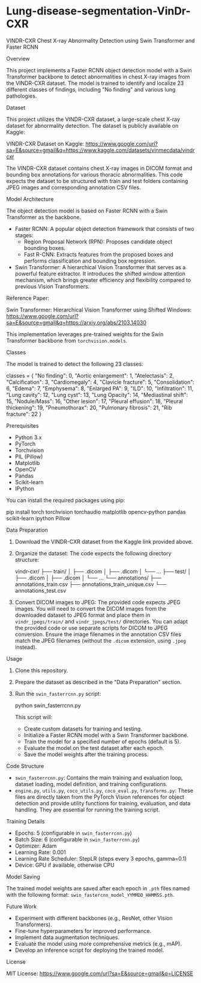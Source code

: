 # Lung-disease-segmentation-VinDr-CXR
VINDR-CXR Chest X-ray Abnormality Detection using Swin Transformer and Faster RCNN

Overview

This project implements a Faster RCNN object detection model with a Swin Transformer backbone to detect abnormalities in chest X-ray images from the VINDR-CXR dataset. The model is trained to identify and localize 23 different classes of findings, including "No finding" and various lung pathologies.

Dataset

This project utilizes the VINDR-CXR dataset, a large-scale chest X-ray dataset for abnormality detection. The dataset is publicly available on Kaggle:

VINDR-CXR Dataset on Kaggle: https://www.google.com/url?sa=E&source=gmail&q=https://www.kaggle.com/datasets/vinmecdata/vindrcxr

The VINDR-CXR dataset contains chest X-ray images in DICOM format and bounding box annotations for various thoracic abnormalities. This code expects the dataset to be structured with train and test folders containing JPEG images and corresponding annotation CSV files.

Model Architecture

The object detection model is based on Faster RCNN with a Swin Transformer as the backbone.

* Faster RCNN: A popular object detection framework that consists of two stages:
    * Region Proposal Network (RPN): Proposes candidate object bounding boxes.
    * Fast R-CNN: Extracts features from the proposed boxes and performs classification and bounding box regression.
* Swin Transformer: A hierarchical Vision Transformer that serves as a powerful feature extractor. It introduces the shifted window attention mechanism, which brings greater efficiency and flexibility compared to previous Vision Transformers.

Reference Paper:

Swin Transformer: Hierarchical Vision Transformer using Shifted Windows: https://www.google.com/url?sa=E&source=gmail&q=https://arxiv.org/abs/2103.14030

This implementation leverages pre-trained weights for the Swin Transformer backbone from `torchvision.models`.

Classes

The model is trained to detect the following 23 classes:

classes = {
    "No finding": 0,
    "Aortic enlargement": 1,
    "Atelectasis": 2,
    "Calcification": 3,
    "Cardiomegaly": 4,
    "Clavicle fracture": 5,
    "Consolidation": 6,
    "Edema": 7,
    "Emphysema": 8,
    "Enlarged PA": 9,
    "ILD": 10,
    "Infiltration": 11,
    "Lung cavity": 12,
    "Lung cyst": 13,
    "Lung Opacity": 14,
    "Mediastinal shift": 15,
    "Nodule/Mass": 16,
    "Other lesion": 17,
    "Pleural effusion": 18,
    "Pleural thickening": 19,
    "Pneumothorax": 20,
    "Pulmonary fibrosis": 21,
    "Rib fracture": 22
}

Prerequisites

* Python 3.x
* PyTorch
* Torchvision
* PIL (Pillow)
* Matplotlib
* OpenCV
* Pandas
* Scikit-learn
* IPython

You can install the required packages using pip:

pip install torch torchvision torchaudio matplotlib opencv-python pandas scikit-learn ipython Pillow

Data Preparation

1. Download the VINDR-CXR dataset from the Kaggle link provided above.

2. Organize the dataset:  The code expects the following directory structure:

    vindr-cxr/
    ├── train/
    │   ├── <image1>.dicom
    │   ├── <image2>.dicom
    │   └── ...
    ├── test/
    │   ├── <image1>.dicom
    │   ├── <image2>.dicom
    │   └── ...
    └── annotations/
        ├── annotations_train.csv
        ├── annotations_train_unique.csv
        └── annotations_test.csv

3. Convert DICOM images to JPEG: The provided code expects JPEG images. You will need to convert the DICOM images from the downloaded dataset to JPEG format and place them in `vindr_jpegs/train/` and `vindr_jpegs/test/` directories. You can adapt the provided code or use separate scripts for DICOM to JPEG conversion. Ensure the image filenames in the annotation CSV files match the JPEG filenames (without the `.dicom` extension, using `.jpeg` instead).

Usage

1. Clone this repository.

2. Prepare the dataset as described in the "Data Preparation" section.

3. Run the `swin_fasterrcnn.py` script:

    python swin_fasterrcnn.py

    This script will:

    * Create custom datasets for training and testing.
    * Initialize a Faster RCNN model with a Swin Transformer backbone.
    * Train the model for a specified number of epochs (default is 5).
    * Evaluate the model on the test dataset after each epoch.
    * Save the model weights after the training process.

Code Structure

* `swin_fasterrcnn.py`: Contains the main training and evaluation loop, dataset loading, model definition, and training configurations.
* `engine.py`, `utils.py`, `coco_utils.py`, `coco_eval.py`, `transforms.py`: These files are directly taken from the PyTorch Vision references for object detection and provide utility functions for training, evaluation, and data handling. They are essential for running the training script.

Training Details

* Epochs: 5 (configurable in `swin_fasterrcnn.py`)
* Batch Size: 6 (configurable in `swin_fasterrcnn.py`)
* Optimizer: Adam
* Learning Rate: 0.001
* Learning Rate Scheduler: StepLR (steps every 3 epochs, gamma=0.1)
* Device: GPU if available, otherwise CPU

Model Saving

The trained model weights are saved after each epoch in `.pth` files named with the following format: `swin_fastercnn_model_YYMMDD_HHMMSS.pth`.

Future Work

* Experiment with different backbones (e.g., ResNet, other Vision Transformers).
* Fine-tune hyperparameters for improved performance.
* Implement data augmentation techniques.
* Evaluate the model using more comprehensive metrics (e.g., mAP).
* Develop an inference script for deploying the trained model.

License

MIT License: https://www.google.com/url?sa=E&source=gmail&q=LICENSE
